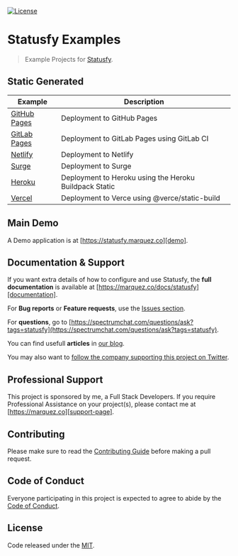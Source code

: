 [![License](https://img.shields.io/github/license/juliomrqz/statusfy.svg)][license-page]

# Statusfy Examples

> Example Projects for [Statusfy][home].

## Static Generated

| Example                        | Description                                            |
|--------------------------------|--------------------------------------------------------|
| [GitHub Pages](./github-pages) | Deployment to GitHub Pages                             |
| [GitLab Pages](./gitlab-pages) | Deployment to GitLab Pages using GitLab CI             |
| [Netlify](./netlify)           | Deployment to Netlify                                  |
| [Surge](./surge)               | Deployment to Surge                                    |
| [Heroku](./heroku)             | Deployment to Heroku using the Heroku Buildpack Static |
| [Vercel](./vercel)             | Deployment to Verce using @verce/static-build          |

## Main Demo

A Demo application is at [https://statusfy.marquez.co][demo].

## Documentation & Support

If you want extra details of how to configure and use Statusfy, the **full documentation** is available at [https://marquez.co/docs/statusfy][documentation].

For **Bug reports** or **Feature requests**, use the [Issues section][issues].

For **questions**, go to [https://spectrumchat.com/questions/ask?tags=statusfy](https://spectrumchat.com/questions/ask?tags=statusfy).

You can find usefull **articles** in [our blog][statusfy-blog].

You may also want to [follow the company supporting this project on Twitter][twitter].

## Professional Support

This project is sponsored by me, a Full Stack Developers. If you require Professional Assistance on your project(s), please contact me at [https://marquez.co][support-page].


## Contributing

Please make sure to read the [Contributing Guide][contributing] before making a pull request.

## Code of Conduct

Everyone participating in this project is expected to agree to abide by the [Code of Conduct][code-of-conduct].

## License

Code released under the [MIT][license-page].

[home]: https://marquez.co/statusfy?utm_source=github&utm_medium=readme&utm_campaign=statusfy-examples
[demo]: https://statusfy.marquez.co?utm_source=github&utm_medium=readme&utm_campaign=statusfy-examples
[documentation]: https://marquez.co/docs/statusfy?utm_source=github&utm_medium=readme&utm_campaign=statusfy-examples
[contributing]: https://github.com/juliomrqz/statusfy/blob/develop/CONTRIBUTING.md
[code-of-conduct]: https://marquez.co/open-source/code-of-conduct?utm_source=github&utm_medium=readme&utm_campaign=statusfy-examples
[issues]: https://github.com/juliomrqz/statusfy/issues
[twitter]: https://twitter.com/juliomrqz
[marquez-website]: https://marquez.co?utm_source=github&utm_medium=readme&utm_campaign=statusfy-examples
[support-page]: https://marquez.co/statusfy#support?utm_source=github&utm_medium=readme&utm_campaign=statusfy-examples
[statusfy-blog]: https://marquez.co/blog?utm_source=github&utm_medium=readme&utm_campaign=statusfy-examples
[license-page]: https://github.com/juliomrqz/statusfy/blob/master/LICENSE
